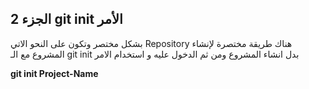  ## الجزء 2 git init الأمر 
بشكل مختصر وتكون على النحو الاتي Repository هناك طريقة مختصرة لإنشاء المشروع مع الـ  git init  بدل انشاء المشروع ومن ثم الدخول عليه و استخدام الامر  

**git init Project-Name**

